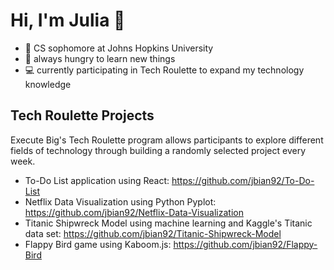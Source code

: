 # Hi, I'm Julia 👋
- 🏫 CS sophomore at Johns Hopkins University
- 📖 always hungry to learn new things
- 💻 currently participating in Tech Roulette to expand my technology knowledge

## Tech Roulette Projects
Execute Big's Tech Roulette program allows participants to explore different fields of technology through building a randomly selected project every week.
- To-Do List application using React: https://github.com/jbian92/To-Do-List 
- Netflix Data Visualization using Python Pyplot: https://github.com/jbian92/Netflix-Data-Visualization 
- Titanic Shipwreck Model using machine learning and Kaggle's Titanic data set: https://github.com/jbian92/Titanic-Shipwreck-Model 
- Flappy Bird game using Kaboom.js: https://github.com/jbian92/Flappy-Bird
